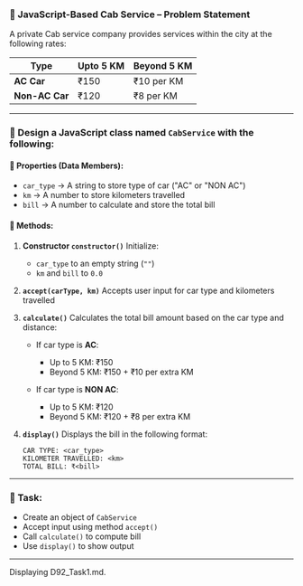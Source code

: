
### 🚕 JavaScript-Based Cab Service – Problem Statement

A private Cab service company provides services within the city at the following rates:

| Type           | Upto 5 KM | Beyond 5 KM |
| -------------- | --------- | ----------- |
| **AC Car**     | ₹150      | ₹10 per KM  |
| **Non-AC Car** | ₹120      | ₹8 per KM   |

---

### 📌 Design a JavaScript class named `CabService` with the following:

#### 🔸 **Properties (Data Members):**

* `car_type` → A string to store type of car ("AC" or "NON AC")
* `km` → A number to store kilometers travelled
* `bill` → A number to calculate and store the total bill

#### 🔧 **Methods:**

1. **Constructor `constructor()`**
   Initialize:

   * `car_type` to an empty string (`""`)
   * `km` and `bill` to `0.0`

2. **`accept(carType, km)`**
   Accepts user input for car type and kilometers travelled

3. **`calculate()`**
   Calculates the total bill amount based on the car type and distance:

   * If car type is **AC**:

     * Up to 5 KM: ₹150
     * Beyond 5 KM: ₹150 + ₹10 per extra KM
   * If car type is **NON AC**:

     * Up to 5 KM: ₹120
     * Beyond 5 KM: ₹120 + ₹8 per extra KM

4. **`display()`**
   Displays the bill in the following format:

   ```
   CAR TYPE: <car_type>
   KILOMETER TRAVELLED: <km>
   TOTAL BILL: ₹<bill>
   ```

---

### 🧪 Task:

* Create an object of `CabService`
* Accept input using method `accept()`
* Call `calculate()` to compute bill
* Use `display()` to show output

---
Displaying D92_Task1.md.